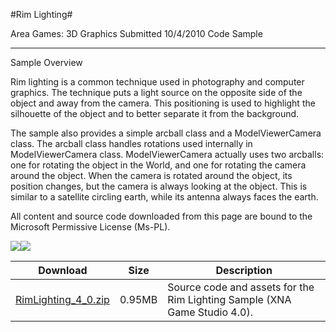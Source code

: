 #Rim Lighting#

Area
Games: 3D Graphics
Submitted
10/4/2010
Code Sample

---

Sample Overview

Rim lighting is a common technique used in photography and computer graphics. The technique puts a light source on the opposite side of the object and away from the camera. This positioning is used to highlight the silhouette of the object and to better separate it from the background.

The sample also provides a simple arcball class and a ModelViewerCamera class. The arcball class handles rotations used internally in ModelViewerCamera class. ModelViewerCamera actually uses two arcballs: one for rotating the object in the World, and one for rotating the camera around the object. When the camera is rotated around the object, its position changes, but the camera is always looking at the object. This is similar to a satellite circling earth, while its antenna always faces the earth.


All content and source code downloaded from this page are bound to the Microsoft Permissive License (Ms-PL).

![](https://github.com/simondarksidej/XNAGameStudio/blob/master/Images/rimlighting1.png)![](https://github.com/simondarksidej/XNAGameStudio/blob/master/Images/rimlighting1.png)	

 

 
Download | Size | Description
---|---|---|
[RimLighting_4_0.zip](https://github.com/simondarksidej/XNAGameStudio/blob/master/Samples/RimLighting_4_0.zip?raw=true) | 0.95MB | Source code and assets for the Rim Lighting Sample (XNA Game Studio 4.0). 